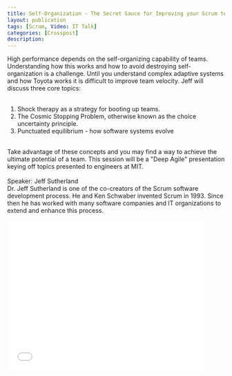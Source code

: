 ```yaml
---
title: Self-Organization - The Secret Sauce for Improving your Scrum team
layout: publication
tags: [Scrum, Video: IT Talk]
categories: [Crosspost]
description:
---
```


High performance depends on the self-organizing capability of teams. Understanding how this works and how to avoid destroying self-organization is a challenge. Until you understand complex adaptive systems and how Toyota works it is difficult to improve team velocity. Jeff will discuss three core topics:<br />
<br />
1. Shock therapy as a strategy for booting up teams.<br />
2. The Cosmic Stopping Problem, otherwise known as the choice uncertainty principle.<br />
3. Punctuated equilibrium - how software systems evolve<br />
<br />
Take advantage of these concepts and you may find a way to achieve the ultimate potential of a team. This session will be a "Deep Agile" presentation keying off topics presented to engineers at MIT.<br />
<br />
Speaker: Jeff Sutherland<br />
Dr. Jeff Sutherland is one of the co-creators of the Scrum software development process. He and Ken Schwaber invented Scrum in 1993. Since then he has worked with many software companies and IT organizations to extend and enhance this process.<br />
<br />
<iframe allowfullscreen="" frameborder="0" height="344" src="//www.youtube.com/embed/M1q6b9JI2Wc" width="459"></iframe>
